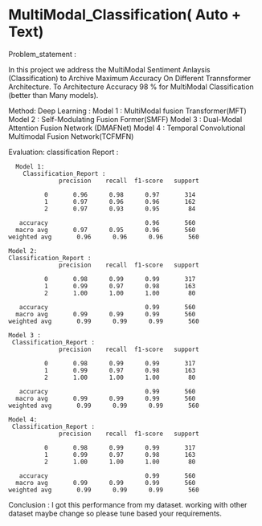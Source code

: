 # MultiModal_Classification( Auto + Text)

Problem_statement :

  In this project we address the MultiModal Sentiment Anlaysis (Classification) to Archive Maximum Accuracy On Different Trannsformer Architecture. To Architecture Accuracy 98 % for MultiModal Classification (better than Many models).

Method:
  Deep Learning :
    Model 1 : MultiModal fusion Transformer(MFT)
    Model 2 : Self-Modulating Fusion Former(SMFF)
    Model 3 : Dual-Modal Attention Fusion Network (DMAFNet)
    Model 4 : Temporal Convolutional Multimodal Fusion Network(TCFMFN)
    
Evaluation:
 classification Report :
 ```
   Model 1:
     Classification_Report : 
               precision    recall  f1-score   support

           0       0.96      0.98      0.97       314
           1       0.97      0.96      0.96       162
           2       0.97      0.93      0.95        84

    accuracy                           0.96       560
   macro avg       0.97      0.95      0.96       560
weighted avg       0.96      0.96      0.96       560

Model 2:
 Classification_Report : 
               precision    recall  f1-score   support

           0       0.98      0.99      0.99       317
           1       0.99      0.97      0.98       163
           2       1.00      1.00      1.00        80

    accuracy                           0.99       560
   macro avg       0.99      0.99      0.99       560
weighted avg       0.99      0.99      0.99       560

Model 3 :
  Classification_Report : 
               precision    recall  f1-score   support

           0       0.98      0.99      0.99       317
           1       0.99      0.97      0.98       163
           2       1.00      1.00      1.00        80

    accuracy                           0.99       560
   macro avg       0.99      0.99      0.99       560
weighted avg       0.99      0.99      0.99       560

Model 4:
  Classification_Report : 
               precision    recall  f1-score   support

           0       0.98      0.99      0.99       317
           1       0.99      0.97      0.98       163
           2       1.00      1.00      1.00        80

    accuracy                           0.99       560
   macro avg       0.99      0.99      0.99       560
weighted avg       0.99      0.99      0.99       560
```

Conclusion :
  I got this performance from my dataset. working with other dataset maybe change so please tune based your requirements.
